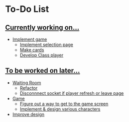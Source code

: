 # To-Do List

## <u>Currently working on...
- Implement game
    - Implement selection page
    - Make cards
    - Develop Class player

## <u>To be worked on later...
- Waiting Room
    - Refactor
    - Disconnnect socket if player refresh or leave page
- Game
    - Figure out a way to get to the game screen
    - Implement & design various characters
- Improve design